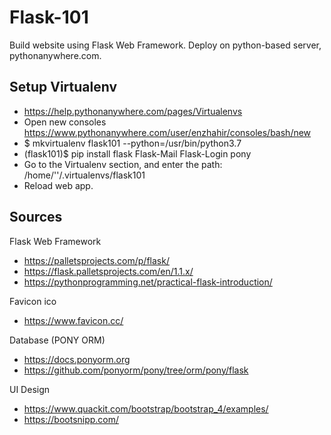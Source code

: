 # Flask-101
Build website using Flask Web Framework. Deploy on python-based server, pythonanywhere.com.

## Setup Virtualenv
+ https://help.pythonanywhere.com/pages/Virtualenvs
+ Open new consoles https://www.pythonanywhere.com/user/enzhahir/consoles/bash/new
+ $ mkvirtualenv flask101 --python=/usr/bin/python3.7
+ (flask101)$ pip install flask Flask-Mail Flask-Login pony
+ Go to the Virtualenv section, and enter the path: /home/'<username>'/.virtualenvs/flask101
+ Reload web app.

## Sources
Flask Web Framework
+ https://palletsprojects.com/p/flask/
+ https://flask.palletsprojects.com/en/1.1.x/
+ https://pythonprogramming.net/practical-flask-introduction/

Favicon ico
+ https://www.favicon.cc/

Database (PONY ORM)
+ https://docs.ponyorm.org
+ https://github.com/ponyorm/pony/tree/orm/pony/flask

UI Design
+ https://www.quackit.com/bootstrap/bootstrap_4/examples/
+ https://bootsnipp.com/
